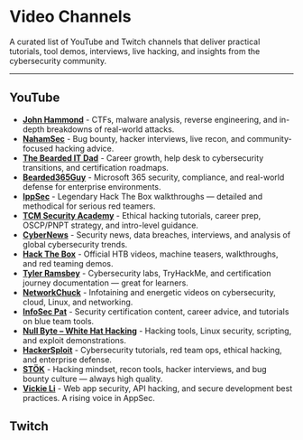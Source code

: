 # Video Channels

A curated list of YouTube and Twitch channels that deliver practical tutorials, tool demos, interviews, live hacking, and insights from the cybersecurity community.

---

## YouTube
- **[John Hammond](https://www.youtube.com/@_JohnHammond)** - CTFs, malware analysis, reverse engineering, and in-depth breakdowns of real-world attacks.
- **[NahamSec](https://www.youtube.com/@NahamSec)** - Bug bounty, hacker interviews, live recon, and community-focused hacking advice.
- **[The Bearded IT Dad](https://www.youtube.com/@TheBeardedITDad)** - Career growth, help desk to cybersecurity transitions, and certification roadmaps.
- **[Bearded365Guy](https://www.youtube.com/@bearded365guy)** - Microsoft 365 security, compliance, and real-world defense for enterprise environments.
- **[IppSec](https://www.youtube.com/@ippsec)** - Legendary Hack The Box walkthroughs — detailed and methodical for serious red teamers.
- **[TCM Security Academy](https://www.youtube.com/@TCMSecurityAcademy)** - Ethical hacking tutorials, career prep, OSCP/PNPT strategy, and intro-level guidance.
- **[CyberNews](https://www.youtube.com/@cybernews)** - Security news, data breaches, interviews, and analysis of global cybersecurity trends.
- **[Hack The Box](https://www.youtube.com/@HackTheBox)** - Official HTB videos, machine teasers, walkthroughs, and red teaming demos.
- **[Tyler Ramsbey](https://www.youtube.com/@TylerRamsbey)** - Cybersecurity labs, TryHackMe, and certification journey documentation — great for learners.
- **[NetworkChuck](https://www.youtube.com/@NetworkChuck)** - Infotaining and energetic videos on cybersecurity, cloud, Linux, and networking.
- **[InfoSec Pat](https://www.youtube.com/@InfoSecPat)** - Security certification content, career advice, and tutorials on blue team tools.
- **[Null Byte – White Hat Hacking](https://www.youtube.com/@NullByteWHT)** - Hacking tools, Linux security, scripting, and exploit demonstrations.
- **[HackerSploit](https://www.youtube.com/@HackerSploit)** - Cybersecurity tutorials, red team ops, ethical hacking, and enterprise defense.
- **[STÖK](https://www.youtube.com/@STOKfredrik)** - Hacking mindset, recon tools, hacker interviews, and bug bounty culture — always high quality.
- **[Vickie Li](https://www.youtube.com/@VickieLiDev)** - Web app security, API hacking, and secure development best practices. A rising voice in AppSec.

## Twitch
